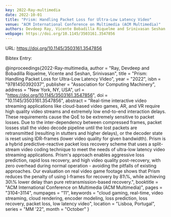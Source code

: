 ```yaml
---
key: 2022-Ray-multimedia
date: 2022-10-01
title: "Prism: Handling Packet Loss for Ultra-Low Latency Video"
venue: "ACM International Conference on Multimedia (ACM Multimedia)"
authors: Devdeep Ray, Vicente Bobadilla Riquelme and Srinivasan Seshan
webpage: https://doi.org/10.1145/3503161.3547856
---
```


URL: https://doi.org/10.1145/3503161.3547856

Bibtex Entry:

@inproceedings{2022-Ray-multimedia,
    author = "Ray, Devdeep and Bobadilla Riquelme, Vicente and Seshan, Srinivasan",
    title = "Prism: Handling Packet Loss for Ultra-Low Latency Video",
    year = "2022",
    isbn = "9781450392037",
    publisher = "Association for Computing Machinery",
    address = "New York, NY, USA",
    url = "https://doi.org/10.1145/3503161.3547856",
    doi = "10.1145/3503161.3547856",
    abstract = "Real-time interactive video streaming applications like cloud-based video games, AR, and VR require high quality video streams and extremely low end-to-end interaction delays. These requirements cause the QoE to be extremely sensitive to packet losses. Due to the inter-dependency between compressed frames, packet losses stall the video decode pipeline until the lost packets are retransmitted (resulting in stutters and higher delays), or the decoder state is reset using IDR-frames (lower video quality for given bandwidth). Prism is a hybrid predictive-reactive packet loss recovery scheme that uses a split-stream video coding technique to meet the needs of ultra-low latency video streaming applications. Prism's approach enables aggressive loss prediction, rapid loss recovery, and high video quality post-recovery, with zero overhead during normal operation - avoiding the pitfalls of existing approaches. Our evaluation on real video game footage shows that Prism reduces the penalty of using I-frames for recovery by 81\\%, while achieving 30\\% lower delay than pure retransmission-based recovery.",
    booktitle = "ACM International Conference on Multimedia (ACM Multimedia)",
    pages = "3104–3114",
    numpages = "11",
    keywords = "cloud gaming, real-time, video streaming, cloud rendering, encoder modeling, loss prediction, loss recovery, packet loss, low latency video",
    location = "Lisboa, Portugal",
    series = "MM '22",
    month = "October"
}

